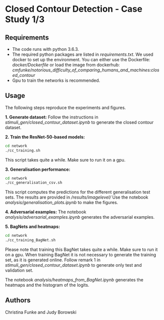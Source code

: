 # Closed Contour Detection - Case Study 1/3


## Requirements

- The code runs with python 3.6.3.
- The required python packages are listed in *requirements.txt*. We used docker to set up the environment. You can either use the Dockerfile: *docker/Dockerfile* or load the image from dockerhub: *cmfunke/notorious_difficulty_of_comparing_humans_and_machines:closed_contour*
- Gpu to train the networks is recommended.

## Usage

The following steps reproduce the experiments and figures.

**1. Generate dataset:**
Follow the instructions in *stimuli_gen/closed_contour_dataset.ipynb* to generate the closed contour dataset.

**2. Train the ResNet-50-based models:** 
```bash
cd network
./cc_training.sh
```
This script takes quite a while. Make sure to run it on a gpu.

**3. Generalisation performance:**
```bash
cd network
./cc_generalisation_csv.sh
```
This script computes the predictions for the different generalisation test sets. The results are provided in */results/imagelevel/* Use the notebook *analysis/generalisation_plots.ipynb* to make the figures.

**4. Adversarial examples:**
The notebook *analysis/adversarial_examples.ipynb* generates the adversarial examples.

**5. BagNets and heatmaps:**
```bash
cd network
./cc_training_BagNet.sh
```
Please note that training this BagNet takes quite a while. Make sure to run it on a gpu. When training BagNet it is not necessary to generate the training set, as it is generated online. Follow remark 1 in *stimuli_gen/closed_contour_dataset.ipynb* to generate only test and validation set.

The notebook *analysis/heatmaps_from_BagNet.ipynb* generates the heatmaps and the histogram of the logits.


## Authors
Christina Funke and Judy Borowski